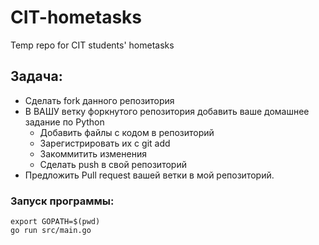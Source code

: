 # CIT-hometasks
Temp repo for CIT students' hometasks
## Задача:
* Сделать fork данного репозитория
* В ВАШУ ветку форкнутого репозитория добавить ваше домашнее задание по Python
  * Добавить файлы с кодом в репозиторий
  * Зарегистрировать их с git add
  * Закоммитить изменения
  * Сделать push в свой репозиторий
* Предложить Pull request вашей ветки в мой репозиторий.  
   
### Запуск программы:  
```
export GOPATH=$(pwd)  
go run src/main.go  
```
